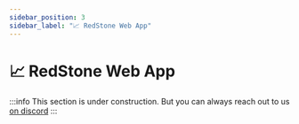 ```yaml
---
sidebar_position: 3
sidebar_label: "📈 RedStone Web App"
---
```


# 📈 RedStone Web App

:::info
This section is under construction. But you can always reach out to us [on discord](https://redstone.finance/discord)
:::
